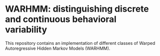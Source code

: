 # WARHMM: distinguishing discrete and continuous behavioral variability

This repository contains an implementation of different classes of Warped Autoregressive Hidden Markov Models (WARHMM).
